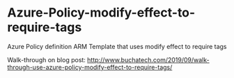 # Azure-Policy-modify-effect-to-require-tags
Azure Policy definition ARM Template that uses modify effect to require tags

Walk-through on blog post:
http://www.buchatech.com/2019/09/walk-through-use-azure-policy-modify-effect-to-require-tags/
